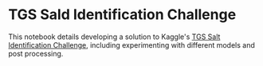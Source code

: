 # TGS Sald Identification Challenge

This notebook details developing a solution to Kaggle's [TGS Salt Identification Challenge](https://www.kaggle.com/c/tgs-salt-identification-challenge),
including experimenting with different models and post processing.
